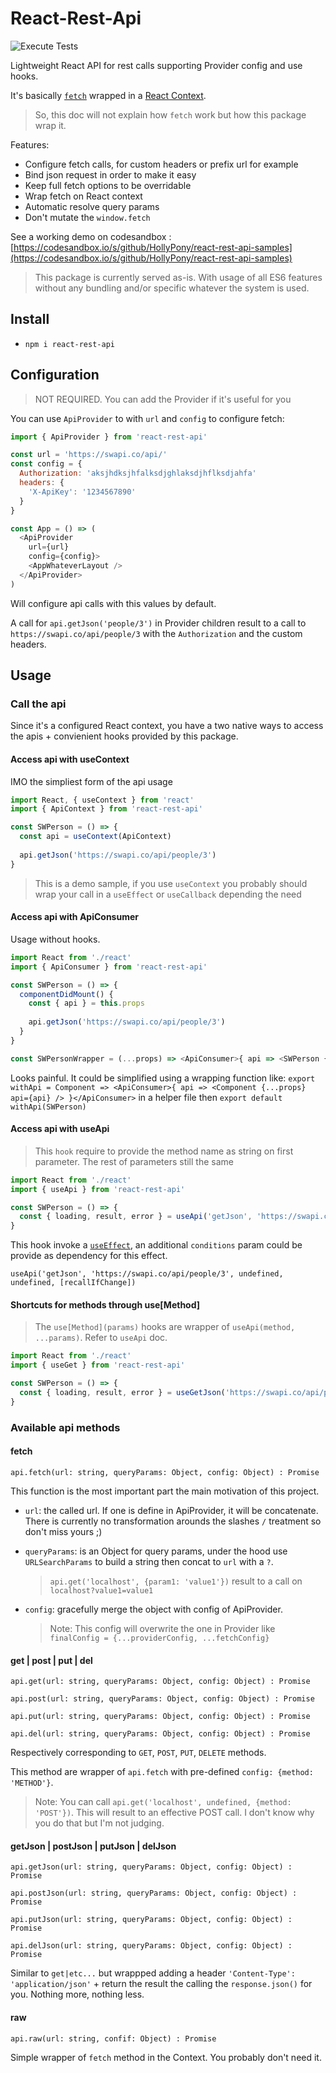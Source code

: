 # React-Rest-Api

![Execute Tests](https://github.com/HollyPony/react-rest-api/workflows/Execute%20Tests/badge.svg)

Lightweight React API for rest calls supporting Provider config and use hooks.

It's basically [`fetch`](https://developer.mozilla.org/en-US/docs/Web/API/Fetch_API) wrapped in a [React Context](https://reactjs.org/docs/context.htm).

> So, this doc will not explain how `fetch` work but how this package wrap it.

Features:
- Configure fetch calls, for custom headers or prefix url for example
- Bind json request in order to make it easy
- Keep full fetch options to be overridable
- Wrap fetch on React context
- Automatic resolve query params
- Don't mutate the `window.fetch`

See a working demo on codesandbox : [https://codesandbox.io/s/github/HollyPony/react-rest-api-samples](https://codesandbox.io/s/github/HollyPony/react-rest-api-samples)

> This package is currently served as-is. With usage of all ES6 features without any bundling and/or specific whatever the system is used.

## Install

- `npm i react-rest-api`

## Configuration

> NOT REQUIRED. You can add the Provider if it's useful for you

You can use `ApiProvider` to with `url` and `config` to configure fetch:

```js
import { ApiProvider } from 'react-rest-api'

const url = 'https://swapi.co/api/'
const config = {
  Authorization: 'aksjhdksjhfalksdjghlaksdjhflksdjahfa'
  headers: {
    'X-ApiKey': '1234567890'
  }
}

const App = () => (
  <ApiProvider
    url={url}
    config={config}>
    <AppWhateverLayout />
  </ApiProvider>
)
```

Will configure api calls with this values by default.

A call for `api.getJson('people/3')` in Provider children result to a call to `https://swapi.co/api/people/3` with the `Authorization` and the custom headers.

## Usage

### Call the api

Since it's a configured React context, you have a two native ways to access the apis + convienient hooks provided by this package.

#### Access api with useContext

IMO the simpliest form of the api usage

```js
import React, { useContext } from 'react'
import { ApiContext } from 'react-rest-api'

const SWPerson = () => {
  const api = useContext(ApiContext)
  
  api.getJson('https://swapi.co/api/people/3')
}
```

> This is a demo sample, if you use `useContext` you probably should wrap your call in a `useEffect` or `useCallback` depending the need

#### Access api with ApiConsumer

Usage without hooks.

```js
import React from './react'
import { ApiConsumer } from 'react-rest-api'

const SWPerson = () => {
  componentDidMount() {
    const { api } = this.props
    
    api.getJson('https://swapi.co/api/people/3')
  }
}

const SWPersonWrapper = (...props) => <ApiConsumer>{ api => <SWPerson {...props} api={api} /> }</ApiConsumer>
```

Looks painful. It could be simplified using a wrapping function like: `export withApi = Component => <ApiConsumer>{ api => <Component {...props} api={api} /> }</ApiConsumer>` in a helper file then `export default withApi(SWPerson)`

#### Access api with useApi

> This `hook` require to provide the method name as string on first parameter. The rest of parameters still the same

```js
import React from './react'
import { useApi } from 'react-rest-api'

const SWPerson = () => {
  const { loading, result, error } = useApi('getJson', 'https://swapi.co/api/people/3')
}
```

This hook invoke a [`useEffect`](https://reactjs.org/docs/hooks-effect.html), an additional `conditions` param could be provide as dependency for this effect.

`useApi('getJson', 'https://swapi.co/api/people/3', undefined, undefined, [recallIfChange])`

#### Shortcuts for methods through use[Method]

> The `use[Method](params)` hooks are wrapper of `useApi(method, ...params)`. Refer to `useApi` doc.

```js
import React from './react'
import { useGet } from 'react-rest-api'

const SWPerson = () => {
  const { loading, result, error } = useGetJson('https://swapi.co/api/people/3')
}
```

### Available api methods

#### fetch

`api.fetch(url: string, queryParams: Object, config: Object) : Promise`

This function is the most important part the main motivation of this project.

- `url`: the called url. If one is define in ApiProvider, it will be concatenate. There is currently no transformation arounds the slashes `/` treatment so don't miss yours ;)
- `queryParams`: is an Object for query params, under the hood use `URLSearchParams` to build a string then concat to `url` with a `?`.

    > `api.get('localhost', {param1: 'value1'})` result to a call on `localhost?value1=value1`
- `config`: gracefully merge the object with config of ApiProvider. 

    > Note: This config will overwrite the one in Provider like `finalConfig = {...providerConfig, ...fetchConfig}`

#### get | post | put | del

`api.get(url: string, queryParams: Object, config: Object) : Promise`

`api.post(url: string, queryParams: Object, config: Object) : Promise`

`api.put(url: string, queryParams: Object, config: Object) : Promise`

`api.del(url: string, queryParams: Object, config: Object) : Promise`

Respectively corresponding to `GET`, `POST`, `PUT`, `DELETE` methods.

This method are wrapper of `api.fetch` with pre-defined `config: {method: 'METHOD'}`.

> Note: You can call `api.get('localhost', undefined, {method: 'POST'})`. This will result to an effective POST call. I don't know why you do that but I'm not judging.

#### getJson | postJson | putJson | delJson

`api.getJson(url: string, queryParams: Object, config: Object) : Promise`

`api.postJson(url: string, queryParams: Object, config: Object) : Promise`

`api.putJson(url: string, queryParams: Object, config: Object) : Promise`

`api.delJson(url: string, queryParams: Object, config: Object) : Promise`

Similar to `get|etc...` but wrappped adding a header `'Content-Type': 'application/json'` + return the result the calling the `response.json()` for you. Nothing more, nothing less.
 
#### raw

`api.raw(url: string, confif: Object) : Promise`

Simple wrapper of `fetch` method in the Context. You probably don't need it.
